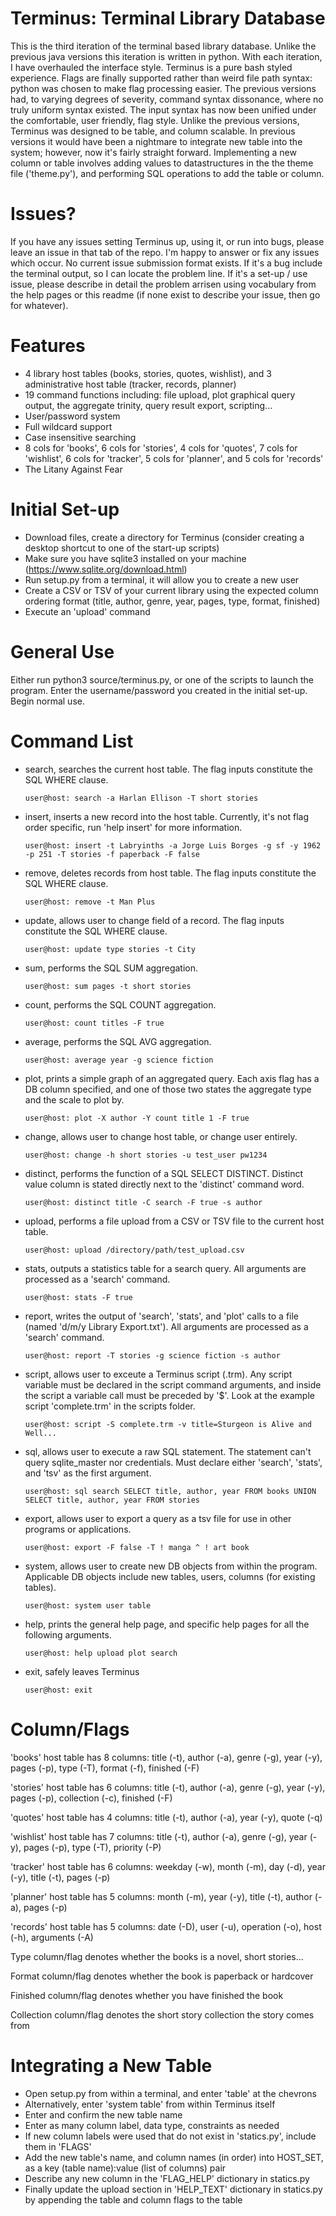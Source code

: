 # Terminus: Terminal Library Database
This is the third iteration of the terminal based library database. Unlike the previous java versions this iteration is written in python.
With each iteration, I have overhauled the interface style. Terminus is a pure bash styled experience. 
Flags are finally supported rather than weird file path syntax: python was chosen to make flag processing easier.
The previous versions had, to varying degrees of severity, command syntax dissonance, where no truly uniform syntax existed. 
The input syntax has now been unified under the comfortable, user friendly, flag style. 
Unlike the previous versions, Terminus was designed to be table, and column scalable. 
In previous versions it would have been a nightmare to integrate new table into the system; however, now it's fairly straight forward. Implementing a new column or table involves adding values to datastructures in the the theme file ('theme.py'), and performing SQL operations to add the table or column.

# Issues?
If you have any issues setting Terminus up, using it, or run into bugs, please leave an issue in that tab of the repo. I'm happy to answer or fix any issues which occur. No current issue submission format exists. If it's a bug include the terminal output, so I can locate the problem line. If it's a set-up / use issue, please describe in detail the problem arrisen using vocabulary from the help pages or this readme (if none exist to describe your issue, then go for whatever).

# Features
- 4 library host tables (books, stories, quotes, wishlist), and 3 administrative host table (tracker, records, planner)
- 19 command functions including: file upload, plot graphical query output, the aggregate trinity, query result export, scripting...
- User/password system
- Full wildcard support
- Case insensitive searching
- 8 cols for 'books', 6 cols for 'stories', 4 cols for 'quotes', 7 cols for 'wishlist', 6 cols for 'tracker', 5 cols for 'planner', and 5 cols for 'records'
- The Litany Against Fear

# Initial Set-up
- Download files, create a directory for Terminus (consider creating a desktop shortcut to one of the start-up scripts)
- Make sure you have sqlite3 installed on your machine (https://www.sqlite.org/download.html)
- Run setup.py from a terminal, it will allow you to create a new user
- Create a CSV or TSV of your current library using the expected column ordering format (title, author, genre, year, pages, type, format, finished)
- Execute an 'upload' command

# General Use
Either run python3 source/terminus.py, or one of the scripts to launch the program. 
Enter the username/password you created in the initial set-up. Begin normal use.

# Command List
- search, searches the current host table. The flag inputs constitute the SQL WHERE clause.

      user@host: search -a Harlan Ellison -T short stories
- insert, inserts a new record into the host table. Currently, it's not flag order specific, run 'help insert' for more information.

      user@host: insert -t Labryinths -a Jorge Luis Borges -g sf -y 1962 -p 251 -T stories -f paperback -F false
- remove, deletes records from host table. The flag inputs constitute the SQL WHERE clause.

      user@host: remove -t Man Plus
- update, allows user to change field of a record. The flag inputs constitute the SQL WHERE clause.

      user@host: update type stories -t City
- sum, performs the SQL SUM aggregation.

      user@host: sum pages -t short stories
- count, performs the SQL COUNT aggregation.

      user@host: count titles -F true
- average, performs the SQL AVG aggregation.

      user@host: average year -g science fiction
- plot, prints a simple graph of an aggregated query.
Each axis flag has a DB column specified, and one of those two states the aggregate type and the scale to plot by.

      user@host: plot -X author -Y count title 1 -F true
- change, allows user to change host table, or change user entirely.

      user@host: change -h short stories -u test_user pw1234
- distinct, performs the function of a SQL SELECT DISTINCT.
Distinct value column is stated directly next to the 'distinct' command word.

      user@host: distinct title -C search -F true -s author
- upload, performs a file upload from a CSV or TSV file to the current host table.

      user@host: upload /directory/path/test_upload.csv
- stats, outputs a statistics table for a search query. All arguments are processed as a 'search' command.

      user@host: stats -F true
- report, writes the output of 'search', 'stats', and 'plot' calls to a file (named 'd/m/y Library Export.txt'). 
All arguments are processed as a 'search' command.
        
      user@host: report -T stories -g science fiction -s author
- script, allows user to exceute a Terminus script (.trm). 
Any script variable must be declared in the script command arguments, and inside the script a variable call must be preceded by '$'.
Look at the example script 'complete.trm' in the scripts folder.

      user@host: script -S complete.trm -v title=Sturgeon is Alive and Well...
- sql, allows user to execute a raw SQL statement. The statement can't query sqlite_master nor credentials.
Must declare either 'search', 'stats', and 'tsv' as the first argument.

      user@host: sql search SELECT title, author, year FROM books UNION SELECT title, author, year FROM stories
- export, allows user to export a query as a tsv file for use in other programs or applications.

      user@host: export -F false -T ! manga ^ ! art book
- system, allows user to create new DB objects from within the program.
Applicable DB objects include new tables, users, columns (for existing tables).

	  user@host: system user table
- help, prints the general help page, and specific help pages for all the following arguments.
      
      user@host: help upload plot search
- exit, safely leaves Terminus

      user@host: exit
   
# Column/Flags
'books' host table has 8 columns: title (-t), author (-a), genre (-g), year (-y), pages (-p), type (-T), format (-f), finished (-F)

'stories' host table has 6 columns: title (-t), author (-a), genre (-g), year (-y), pages (-p), collection (-c), finished (-F)

'quotes' host table has 4 columns: title (-t), author (-a), year (-y), quote (-q)

'wishlist' host table has 7 columns: title (-t), author (-a), genre (-g), year (-y), pages (-p), type (-T), priority (-P)

'tracker' host table has 6 columns: weekday (-w), month (-m), day (-d), year (-y), title (-t), pages (-p)

'planner' host table has 5 columns: month (-m), year (-y), title (-t), author (-a), pages (-p)

'records' host table has 5 columns: date (-D), user (-u), operation (-o), host (-h), arguments (-A)

Type column/flag denotes whether the books is a novel, short stories...

Format column/flag denotes whether the book is paperback or hardcover

Finished column/flag denotes whether you have finished the book

Collection column/flag denotes the short story collection the story comes from

# Integrating a New Table
- Open setup.py from within a terminal, and enter 'table' at the chevrons
- Alternatively, enter 'system table' from within Terminus itself
- Enter and confirm the new table name
- Enter as many column label, data type, constraints as needed
- If new column labels were used that do not exist in 'statics.py', include them in 'FLAGS'
- Add the new table's name, and column names (in order) into HOST_SET, as a key (table name):value (list of columns) pair
- Describe any new column in the 'FLAG_HELP' dictionary in statics.py
- Finally update the upload section in 'HELP_TEXT' dictionary in statics.py by appending the table and column flags to the table
